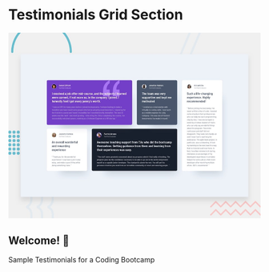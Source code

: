 # Testimonials Grid Section

![Design preview for the Testimonials grid section coding challenge](./design/desktop-preview.jpg)

## Welcome! 👋

Sample Testimonials for a Coding Bootcamp
